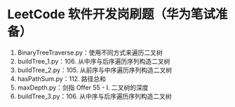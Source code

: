 # LeetCode 软件开发岗刷题（华为笔试准备）
1. BinaryTreeTraverse.py：使用不同方式来遍历二叉树
2. buildTree_1.py：106. 从中序与后序遍历序列构造二叉树
3. buildTree_2.py：105. 从前序与中序遍历序列构造二叉树
4. hasPathSum.py：112. 路径总和
5. maxDepth.py：剑指 Offer 55 - I. 二叉树的深度
6. buildTree_3.py：106. 从中序与后序遍历序列构造二叉树